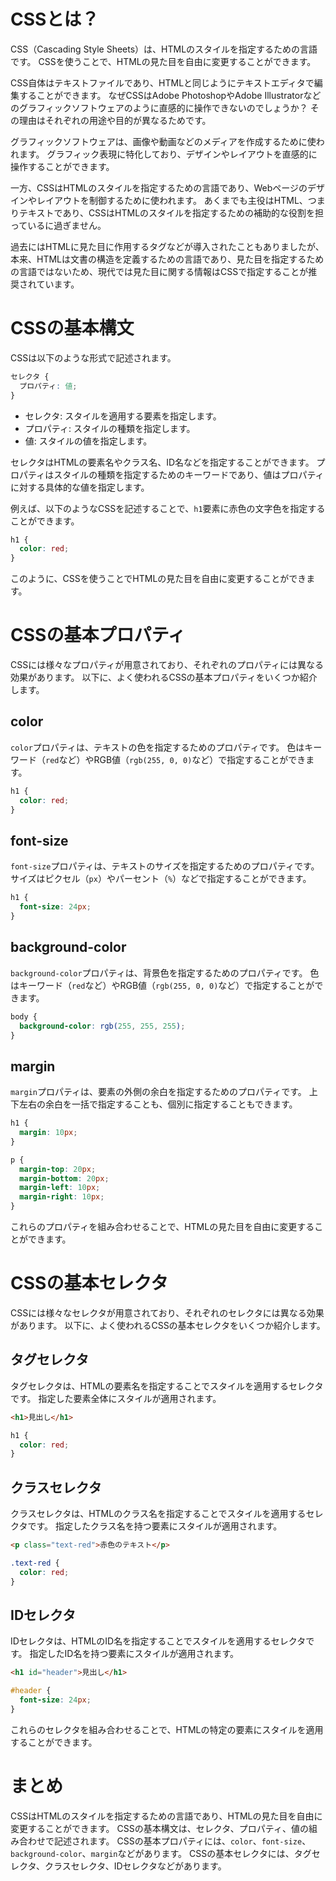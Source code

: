# CSSとは？

CSS（Cascading Style Sheets）は、HTMLのスタイルを指定するための言語です。
CSSを使うことで、HTMLの見た目を自由に変更することができます。

CSS自体はテキストファイルであり、HTMLと同じようにテキストエディタで編集することができます。
なぜCSSはAdobe PhotoshopやAdobe Illustratorなどのグラフィックソフトウェアのように直感的に操作できないのでしょうか？
その理由はそれぞれの用途や目的が異なるためです。

グラフィックソフトウェアは、画像や動画などのメディアを作成するために使われます。
グラフィック表現に特化しており、デザインやレイアウトを直感的に操作することができます。

一方、CSSはHTMLのスタイルを指定するための言語であり、Webページのデザインやレイアウトを制御するために使われます。
あくまでも主役はHTML、つまりテキストであり、CSSはHTMLのスタイルを指定するための補助的な役割を担っているに過ぎません。

過去にはHTMLに見た目に作用するタグなどが導入されたこともありましたが、本来、HTMLは文書の構造を定義するための言語であり、見た目を指定するための言語ではないため、現代では見た目に関する情報はCSSで指定することが推奨されています。

# CSSの基本構文

CSSは以下のような形式で記述されます。

```css
セレクタ {
  プロパティ: 値;
}
```

- セレクタ: スタイルを適用する要素を指定します。
- プロパティ: スタイルの種類を指定します。
- 値: スタイルの値を指定します。

セレクタはHTMLの要素名やクラス名、ID名などを指定することができます。
プロパティはスタイルの種類を指定するためのキーワードであり、値はプロパティに対する具体的な値を指定します。

例えば、以下のようなCSSを記述することで、`h1`要素に赤色の文字色を指定することができます。

```css
h1 {
  color: red;
}
```

このように、CSSを使うことでHTMLの見た目を自由に変更することができます。

# CSSの基本プロパティ

CSSには様々なプロパティが用意されており、それぞれのプロパティには異なる効果があります。
以下に、よく使われるCSSの基本プロパティをいくつか紹介します。

## color

`color`プロパティは、テキストの色を指定するためのプロパティです。
色はキーワード（`red`など）やRGB値（`rgb(255, 0, 0)`など）で指定することができます。

```css
h1 {
  color: red;
}
```

## font-size

`font-size`プロパティは、テキストのサイズを指定するためのプロパティです。
サイズはピクセル（`px`）やパーセント（`%`）などで指定することができます。

```css
h1 {
  font-size: 24px;
}
```

## background-color

`background-color`プロパティは、背景色を指定するためのプロパティです。
色はキーワード（`red`など）やRGB値（`rgb(255, 0, 0)`など）で指定することができます。

```css
body {
  background-color: rgb(255, 255, 255);
}
```

## margin

`margin`プロパティは、要素の外側の余白を指定するためのプロパティです。
上下左右の余白を一括で指定することも、個別に指定することもできます。

```css
h1 {
  margin: 10px;
}

p {
  margin-top: 20px;
  margin-bottom: 20px;
  margin-left: 10px;
  margin-right: 10px;
}
```

これらのプロパティを組み合わせることで、HTMLの見た目を自由に変更することができます。

# CSSの基本セレクタ

CSSには様々なセレクタが用意されており、それぞれのセレクタには異なる効果があります。
以下に、よく使われるCSSの基本セレクタをいくつか紹介します。

## タグセレクタ

タグセレクタは、HTMLの要素名を指定することでスタイルを適用するセレクタです。
指定した要素全体にスタイルが適用されます。

```html
<h1>見出し</h1>
```

```css
h1 {
  color: red;
}
```

## クラスセレクタ

クラスセレクタは、HTMLのクラス名を指定することでスタイルを適用するセレクタです。
指定したクラス名を持つ要素にスタイルが適用されます。

```html
<p class="text-red">赤色のテキスト</p>
```

```css
.text-red {
  color: red;
}
```

## IDセレクタ

IDセレクタは、HTMLのID名を指定することでスタイルを適用するセレクタです。
指定したID名を持つ要素にスタイルが適用されます。

```html
<h1 id="header">見出し</h1>
```

```css
#header {
  font-size: 24px;
}
```

これらのセレクタを組み合わせることで、HTMLの特定の要素にスタイルを適用することができます。

# まとめ

CSSはHTMLのスタイルを指定するための言語であり、HTMLの見た目を自由に変更することができます。
CSSの基本構文は、セレクタ、プロパティ、値の組み合わせで記述されます。
CSSの基本プロパティには、`color`、`font-size`、`background-color`、`margin`などがあります。
CSSの基本セレクタには、タグセレクタ、クラスセレクタ、IDセレクタなどがあります。
